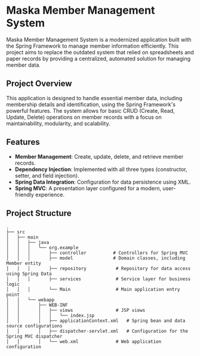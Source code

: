 # Maska Member Management System

Maska Member Management System is a modernized application built with the Spring Framework to manage member information efficiently. This project aims to replace the outdated system that relied on spreadsheets and paper records by providing a centralized, automated solution for managing member data.

## Project Overview

This application is designed to handle essential member data, including membership details and identification, using the Spring Framework's powerful features. The system allows for basic CRUD (Create, Read, Update, Delete) operations on member records with a focus on maintainability, modularity, and scalability.

## Features

- **Member Management**: Create, update, delete, and retrieve member records.
- **Dependency Injection**: Implemented with all three types (constructor, setter, and field injection).
- **Spring Data Integration**: Configuration for data persistence using XML.
- **Spring MVC**: A presentation layer configured for a modern, user-friendly experience.

## Project Structure

```plaintext
.
├── src
│   ├── main
│   │   ├── java
│   │   │   └── org.example
│   │   │       ├── controller          # Controllers for Spring MVC
│   │   │       ├── model               # Domain classes, including Member entity
│   │   │       ├── repository           # Repository for data access using Spring Data
│   │   │       ├── services             # Service layer for business logic
│   │   │       └── Main                 # Main application entry point
│   │   └── webapp
│   │       ├── WEB-INF
│   │       │   ├── views                # JSP views
│   │       │   │   └── index.jsp
│   │       │   ├── applicationContext.xml   # Spring bean and data source configurations
│   │       │   ├── dispatcher-servlet.xml   # Configuration for the Spring MVC dispatcher
│   │       │   └── web.xml              # Web application configuration
